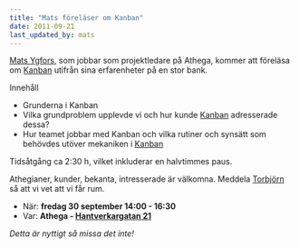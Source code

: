 ```yaml
---
title: "Mats föreläser om Kanban"
date: 2011-09-21
last_updated_by: mats
---
```

[Mats Ygfors](/mats), som jobbar som projektledare på Athega, kommer att föreläsa om [Kanban](/kanban) utifrån sina erfarenheter på en stor bank.

Innehåll

- Grunderna i Kanban
- Vilka grundproblem upplevde vi och hur kunde [Kanban](/kanban) adresserade dessa?
- Hur teamet jobbar med Kanban och vilka rutiner och synsätt som behövdes utöver mekaniken i [Kanban](/kanban)

Tidsåtgång ca 2:30 h, vilket inkluderar en halvtimmes paus.

Athegianer, kunder, bekanta, intresserade är välkomna. Meddela [Torbjörn](/tobbe) så att vi vet att vi får rum.

- När: **fredag 30 september 14:00 - 16:30**
- Var: **Athega - [Hantverkargatan 21](http://maps.google.se/maps?f=q&source=s_q&hl=sv&geocode=&q=athega&aq=&sll=61.606396,21.225586&sspn=35.701896,89.472656&ie=UTF8&hq=athega&hnear=&ll=59.328439,18.04675&spn=0.004526,0.010922&z=17&iwloc=A)**

_Detta är nyttigt så missa det inte!_
